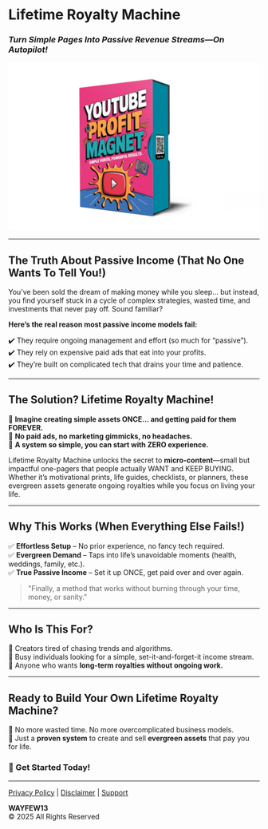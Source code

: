 

# **Lifetime Royalty Machine**
### *Turn Simple Pages Into Passive Revenue Streams—On Autopilot!*

![Lifetime Royalty Machine](docs/assets/BXRG1%20(7).png)


---

## **The Truth About Passive Income (That No One Wants To Tell You!)**

You’ve been sold the dream of making money while you sleep… but instead, you find yourself stuck in a cycle of complex strategies, wasted time, and investments that never pay off. Sound familiar?

**Here’s the real reason most passive income models fail:**

✔️ They require ongoing management and effort (so much for “passive”).  
✔️ They rely on expensive paid ads that eat into your profits.  
✔️ They’re built on complicated tech that drains your time and patience.  

---

## **The Solution? Lifetime Royalty Machine!**

🔹 **Imagine creating simple assets ONCE… and getting paid for them FOREVER.**  
🔹 **No paid ads, no marketing gimmicks, no headaches.**  
🔹 **A system so simple, you can start with ZERO experience.**  

Lifetime Royalty Machine unlocks the secret to **micro-content**—small but impactful one-pagers that people actually WANT and KEEP BUYING. Whether it’s motivational prints, life guides, checklists, or planners, these evergreen assets generate ongoing royalties while you focus on living your life.

---

## **Why This Works (When Everything Else Fails!)**

✅ **Effortless Setup** – No prior experience, no fancy tech required.  
✅ **Evergreen Demand** – Taps into life’s unavoidable moments (health, weddings, family, etc.).  
✅ **True Passive Income** – Set it up ONCE, get paid over and over again.  

> "Finally, a method that works without burning through your time, money, or sanity."

---

## **Who Is This For?**

🚀 Creators tired of chasing trends and algorithms.  
🚀 Busy individuals looking for a simple, set-it-and-forget-it income stream.  
🚀 Anyone who wants **long-term royalties without ongoing work.**  

---

## **Ready to Build Your Own Lifetime Royalty Machine?**

🔹 No more wasted time. No more overcomplicated business models.  
🔹 Just a **proven system** to create and sell **evergreen assets** that pay you for life.  

### **🚀 Get Started Today!**

---



[Privacy Policy](https://www.google.com) | [Disclaimer](https://www.google.com) | [Support](https://www.google.com)

**WAYFEW13**  
&copy; 2025 All Rights Reserved


